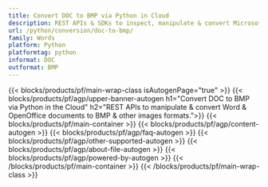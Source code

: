 ```yaml
---
title: Convert DOC to BMP via Python in Cloud
description: REST APIs & SDKs to inspect, manipulate & convert Microsoft Word & OpenOffice documents.
url: /python/conversion/doc-to-bmp/
family: Words
platform: Python
platformtag: python
informat: DOC
outformat: BMP
---
```


{{< blocks/products/pf/main-wrap-class isAutogenPage="true" >}}
{{< blocks/products/pf/agp/upper-banner-autogen h1="Convert DOC to BMP via Python in the Cloud" h2="REST APIs to manipulate & convert Word & OpenOffice documents to BMP & other images formats.">}}
{{< blocks/products/pf/main-container >}}
{{< blocks/products/pf/agp/content-autogen >}}
{{< blocks/products/pf/agp/faq-autogen >}}
{{< blocks/products/pf/agp/other-supported-autogen >}}
{{< blocks/products/pf/agp/about-file-autogen >}}
{{< blocks/products/pf/agp/powered-by-autogen >}}
{{< /blocks/products/pf/main-container >}}
{{< /blocks/products/pf/main-wrap-class >}}